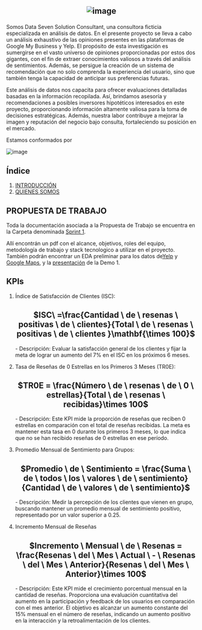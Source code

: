 <h2 align = center > 

![image](https://github.com/JorgeJola/Proyecto-Grupal/assets/113150003/b81e527a-c73c-4e82-aa8c-54688d9e7684)
 </h2>


Somos Data Seven Solution Consultant, una consultora ficticia especializada en análisis de datos. En el presente proyecto se lleva a cabo un análisis exhaustivo de las opiniones presentes en las plataformas de Google My Business y Yelp. El propósito de esta investigación es sumergirse en el vasto universo de opiniones proporcionadas por estos dos gigantes, con el fin de extraer conocimientos valiosos a través del análisis de sentimientos. Además, se persigue la creación de un sistema de recomendación que no solo comprenda la experiencia del usuario, sino que también tenga la capacidad de anticipar sus preferencias futuras.

Este análisis de datos nos capacita para ofrecer evaluaciones detalladas basadas en la información recopilada. Así, brindamos asesoría y recomendaciones a posibles inversores hipotéticos interesados en este proyecto, proporcionando información altamente valiosa para la toma de decisiones estratégicas. Además, nuestra labor contribuye a mejorar la imagen y reputación del negocio bajo consulta, fortaleciendo su posición en el mercado.

Estamos conformados por

![image](https://github.com/JorgeJola/Proyecto-Grupal/assets/113150003/c5f48ee9-9c1d-4a82-8b85-79415c09b0d9)



## Índice
1. [INTRODUCCIÓN](#id1)
2. [QUIENES SOMOS](#id2)


<div id='id1' />

## PROPUESTA DE TRABAJO


Toda la documentación asociada a la Propuesta de Trabajo se encuentra en la Carpeta denominada [Sprint 1](Sprint1).

Allí encontrán un pdf con  el alcance, objetivos, roles del equipo, metodología de trabajo y stack tecnologico a utilizar en el proyecto. También podrán encontrar un EDA preliminar para los datos de[Yelp](Sprint1/EDA_Yelp.ipynb) y [Google Maps](Sprint1/EDa_GoogleMaps.ipynb), y la [presentación](Sprint1/Presentacion_spring1.pdf) de la Demo 1.



## KPIs
1. Índice de Satisfacción de Clientes (ISC):
   <h2 align = center>$ISC\ =\frac{Cantidad \ de \ resenas \ positivas \ de \ clientes}{Total \ de \ resenas \ positivas \ de \ clientes }\mathbf{\times 100}$</h2>
   - Descripción: Evaluar la satisfacción general de los clientes y fijar la meta de lograr un aumento del 7% en el ISC en los próximos 6 meses.

2. Tasa de Reseñas de 0 Estrellas en los Primeros 3 Meses (TR0E):
   <h2 align = center> $TR0E = \frac{Número \ de \ resenas \ de \ 0 \ estrellas}{Total \ de \ resenas \ recibidas}\times 100$ </h2>
   - Descripción: Este KPI mide la proporción de reseñas que reciben 0 estrellas en comparación con el total de reseñas recibidas. La meta es mantener esta tasa en 0 durante los primeros 3 meses, lo que indica que no se han recibido reseñas de 0 estrellas en ese período.

3. Promedio Mensual de Sentimiento para Grupos:
   <h2 align = center> $Promedio \ de \ Sentimiento = \frac{Suma \ de \ todos \ los \ valores \ de \ sentimiento}{Cantidad \ de \ valores \ de \ sentimiento}$ </h2>
   - Descripción: Medir la percepción de los clientes que vienen en grupo, buscando mantener un promedio mensual de sentimiento positivo, representado por un valor superior a 0.25.

4. Incremento Mensual de Reseñas
   <h2 align = center> $Incremento \ Mensual \ de \ Resenas = \frac{Resenas \ del \ Mes \ Actual \ - \ Resenas \ del \ Mes \ Anterior}{Resenas \ del \ Mes \ Anterior}\times 100$ </h2>
   - Descripción: Este KPI mide el crecimiento porcentual mensual en la cantidad de reseñas. Proporciona una evaluación cuantitativa del aumento en la participación y feedback de los usuarios en comparación con el mes anterior. El objetivo es alcanzar un aumento constante del 15% mensual en el número de reseñas, indicando un aumento positivo en la interacción y la retroalimentación de los clientes.

